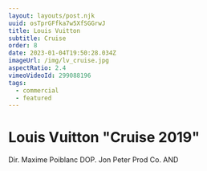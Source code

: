 ```yaml
---
layout: layouts/post.njk
uuid: osTprGFfka7w5XfSGGrwJ
title: Louis Vuitton
subtitle: Cruise
order: 8
date: 2023-01-04T19:50:28.034Z
imageUrl: /img/lv_cruise.jpg
aspectRatio: 2.4
vimeoVideoId: 299088196
tags:
  - commercial
  - featured
---
```

# Louis Vuitton "Cruise 2019"

Dir. Maxime Poiblanc
DOP. Jon Peter
Prod Co. AND